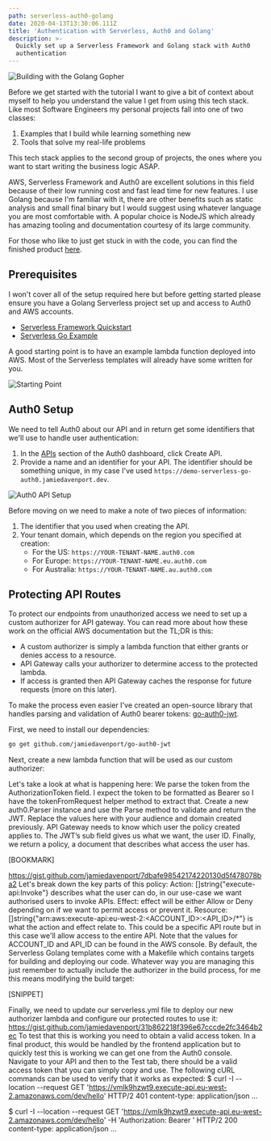 ```yaml
---
path: serverless-auth0-golang
date: 2020-04-13T13:30:06.111Z
title: 'Authentication with Serverless, Auth0 and Golang'
description: >-
  Quickly set up a Serverless Framework and Golang stack with Auth0
  authentication
---
```

<img src="/assets/building-serverless-with-the-golang-gopher.png" alt="Building with the Golang Gopher" />

Before we get started with the tutorial I want to give a bit of context about myself to help you understand the value I get from using this tech stack. Like most Software Engineers my personal projects fall into one of two classes:

1. Examples that I build while learning something new
1. Tools that solve my real-life problems

This tech stack applies to the second group of projects, the ones where you want to start writing the business logic ASAP.

AWS, Serverless Framework and Auth0 are excellent solutions in this field because of their low running cost and fast lead time for new features. I use Golang because I'm familiar with it, there are other benefits such as static analysis and small final binary but I would suggest using whatever language you are most comfortable with. A popular choice is NodeJS which already has amazing tooling and documentation courtesy of its large community.

For those who like to just get stuck in with the code, you can find the finished product <a href="https://github.com/jamiedavenport/demo-serverless-go-auth0" target="_blank" rel="noopener noreferrer">here</a>.

## Prerequisites

I won't cover all of the setup required here but before getting started please ensure you have a Golang Serverless project set up and access to Auth0 and AWS accounts.

* <a href="https://serverless.com/framework/docs/providers/aws/guide/quick-start/" target="_blank" rel="noopener noreferrer">Serverless Framework Quickstart</a>
* <a href="https://serverless.com/framework/docs/providers/aws/examples/hello-world/go/" target="_blank" rel="noopener noreferrer">Serverless Go Example</a>

A good starting point is to have an example lambda function deployed into AWS. Most of the Serverless templates will already have some written for you.

<img src="/assets/serverless-starting-point.png" alt="Starting Point" />

## Auth0 Setup
We need to tell Auth0 about our API and in return get some identifiers that we'll use to handle user authentication:

1. In the <a href="https://manage.auth0.com/#/apis" target="_blank" rel="noopener noreferrer">APIs</a> section of the Auth0 dashboard, click Create API.
1. Provide a name and an identifier for your API. The identifier should be something unique, in my case I've used `https://demo-serverless-go-auth0.jamiedavenport.dev`.

<img src="/assets/auth0-create-api.png" alt="Auth0 API Setup" />

Before moving on we need to make a note of two pieces of information:
1. The identifier that you used when creating the API.
1. Your tenant domain, which depends on the region you specified at creation:
   * For the US: `https://YOUR-TENANT-NAME.auth0.com`
   * For Europe: `https://YOUR-TENANT-NAME.eu.auth0.com`
   * For Australia: `https://YOUR-TENANT-NAME.au.auth0.com`

## Protecting API Routes
To protect our endpoints from unauthorized access we need to set up a custom authorizer for API gateway. You can read more about how these work on the official AWS documentation but the TL;DR is this:
* A custom authorizer is simply a lambda function that either grants or denies access to a resource.
* API Gateway calls your authorizer to determine access to the protected lambda.
* If access is granted then API Gateway caches the response for future requests (more on this later).

To make the process even easier I've created an open-source library that handles parsing and validation of Auth0 bearer tokens: <a href="https://github.com/jamiedavenport/go-auth0-jwt" target="_blank" rel="noopener noreferrer">go-auth0-jwt</a>.

First, we need to install our dependencies:
```bash
go get github.com/jamiedavenport/go-auth0-jwt
```

Next, create a new lambda function that will be used as our custom authorizer:

<script src="https://gist.github.com/jamiedavenport/2b3a410d0e355bb583d4d1a525bf79a7.js"></script>


Let's take a look at what is happening here:
We parse the token from the AuthorizationToken field. I expect the token to be formatted as Bearer <token> so I have the tokenFromRequest helper method to extract that.
Create a new auth0.Parser instance and use the Parse method to validate and return the JWT. Replace the values here with your audience and domain created previously.
API Gateway needs to know which user the policy created applies to. The JWT’s sub field gives us what we want, the user ID.
Finally, we return a policy, a document that describes what access the user has.

[BOOKMARK]

https://gist.github.com/jamiedavenport/7dbafe98542174220130d5f478078ba2
Let's break down the key parts of this policy:
Action: []string{"execute-api:Invoke"} describes what the user can do, in our use-case we want authorised users to invoke APIs.
Effect: effect will be either Allow or Deny depending on if we want to permit access or prevent it.
Resource: []string{"arn:aws:execute-api:eu-west-2:<ACCOUNT_ID>:<API_ID>/*"} is what the action and effect relate to. This could be a specific API route but in this case we'll allow access to the entire API. Note that the values for ACCOUNT_ID and API_ID can be found in the AWS console.
By default, the Serverless Golang templates come with a Makefile which contains targets for building and deploying our code. Whatever way you are managing this just remember to actually include the authorizer in the build process, for me this means modifying the build target:

[SNIPPET]

Finally, we need to update our serverless.yml file to deploy our new authorizer lambda and configure our protected routes to use it:
https://gist.github.com/jamiedavenport/31b862218f396e67cccde2fc3464b2ec
To test that this is working you need to obtain a valid access token. In a final product, this would be handled by the frontend application but to quickly test this is working we can get one from the Auth0 console. Navigate to your API and then to the Test tab, there should be a valid access token that you can simply copy and use.
The following cURL commands can be used to verify that it works as expected:
$ curl -I --location --request GET '<https://vmlk9hzwt9.execute-api.eu-west-2.amazonaws.com/dev/hello>'
HTTP/2 401
content-type: application/json
...

$ curl -I --location --request GET '<https://vmlk9hzwt9.execute-api.eu-west-2.amazonaws.com/dev/hello>' -H 'Authorization: Bearer <TOKEN>'
HTTP/2 200
content-type: application/json
...
